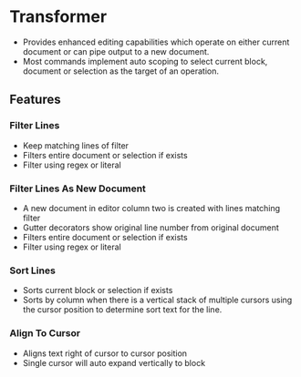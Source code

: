 # Transformer

- Provides enhanced editing capabilities which operate on either current document or can pipe output to a new document.
- Most commands implement auto scoping to select current block, document or selection as the target of an operation.

## Features

### Filter Lines
- Keep matching lines of filter
- Filters entire document or selection if exists
- Filter using regex or literal
### Filter Lines As New Document
- A new document in editor column two is created with lines matching filter
- Gutter decorators show original line number from original document
- Filters entire document or selection if exists
- Filter using regex or literal
### Sort Lines
- Sorts current block or selection if exists
- Sorts by column when there is a vertical stack of multiple cursors using the cursor position to determine sort text for the line.
### Align To Cursor
- Aligns text right of cursor to cursor position
- Single cursor will auto expand vertically to block